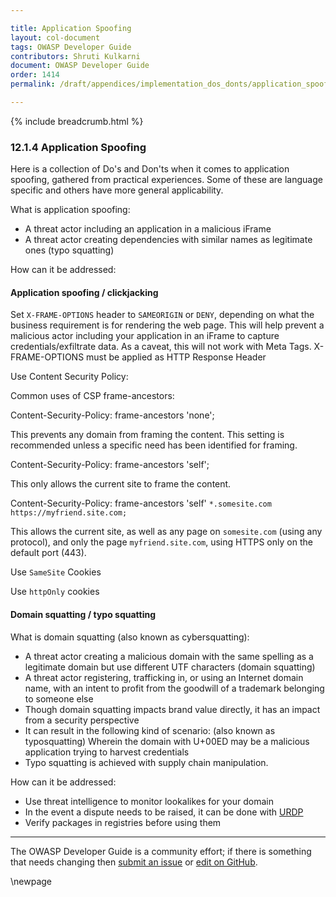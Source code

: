 ```yaml
---

title: Application Spoofing
layout: col-document
tags: OWASP Developer Guide
contributors: Shruti Kulkarni
document: OWASP Developer Guide
order: 1414
permalink: /draft/appendices/implementation_dos_donts/application_spoofing/

---
```


{% include breadcrumb.html %}

### 12.1.4 Application Spoofing

Here is a collection of Do's and Don'ts when it comes to application spoofing, gathered from practical experiences.
Some of these are language specific and others have more general applicability.

What is application spoofing:

* A threat actor including an application in a malicious iFrame
* A threat actor creating dependencies with similar names as legitimate ones (typo squatting)

How can it be addressed:

#### Application spoofing / clickjacking

Set `X-FRAME-OPTIONS` header to `SAMEORIGIN` or `DENY`, depending on what the business requirement is
for rendering the web page.
This will help prevent a malicious actor including your application in an iFrame to capture credentials/exfiltrate data.
As a caveat, this will not work with Meta Tags. X-FRAME-OPTIONS must be applied as HTTP Response Header

Use Content Security Policy:

Common uses of CSP frame-ancestors:

Content-Security-Policy: frame-ancestors 'none';

This prevents any domain from framing the content. This setting is recommended unless a specific need
has been identified for framing.

Content-Security-Policy: frame-ancestors 'self';

This only allows the current site to frame the content.

Content-Security-Policy: frame-ancestors 'self' `*.somesite.com https://myfriend.site.com;`

This allows the current site, as well as any page on `somesite.com` (using any protocol),
and only the page `myfriend.site.com`, using HTTPS only on the default port (443).

Use `SameSite` Cookies

Use `httpOnly` cookies

#### Domain squatting / typo squatting

What is domain squatting (also known as cybersquatting):

* A threat actor creating a malicious domain with the same spelling as a legitimate domain
    but use different UTF characters (domain squatting)
* A threat actor registering, trafficking in, or using an Internet domain name,
    with an intent to profit from the goodwill of a trademark belonging to someone else
* Though domain squatting impacts brand value directly, it has an impact from a security perspective
* It can result in the following kind of scenario: (also known as typosquatting)
    Wherein the domain with U+00ED may be a malicious application trying to harvest credentials
* Typo squatting is achieved with supply chain manipulation.

How can it be addressed:

* Use threat intelligence to monitor lookalikes for your domain
* In the event a dispute needs to be raised, it can be done with [URDP][urdp]
* Verify packages in registries before using them

----

The OWASP Developer Guide is a community effort; if there is something that needs changing
then [submit an issue][issue140104] or [edit on GitHub][edit140104].

[edit140104]: https://github.com/OWASP/www-project-developer-guide/blob/main/draft/14-appendices/01-implementation-dos-donts/04-application-spoofing.md
[issue140104]: https://github.com/OWASP/www-project-developer-guide/issues/new?labels=enhancement&template=request.md&title=Update:%20/14-appendices/01-implementation-dos-donts/04-application-spoofing
[urdp]: https://www.icann.org/resources/pages/help/dndr/udrp-en

\newpage
